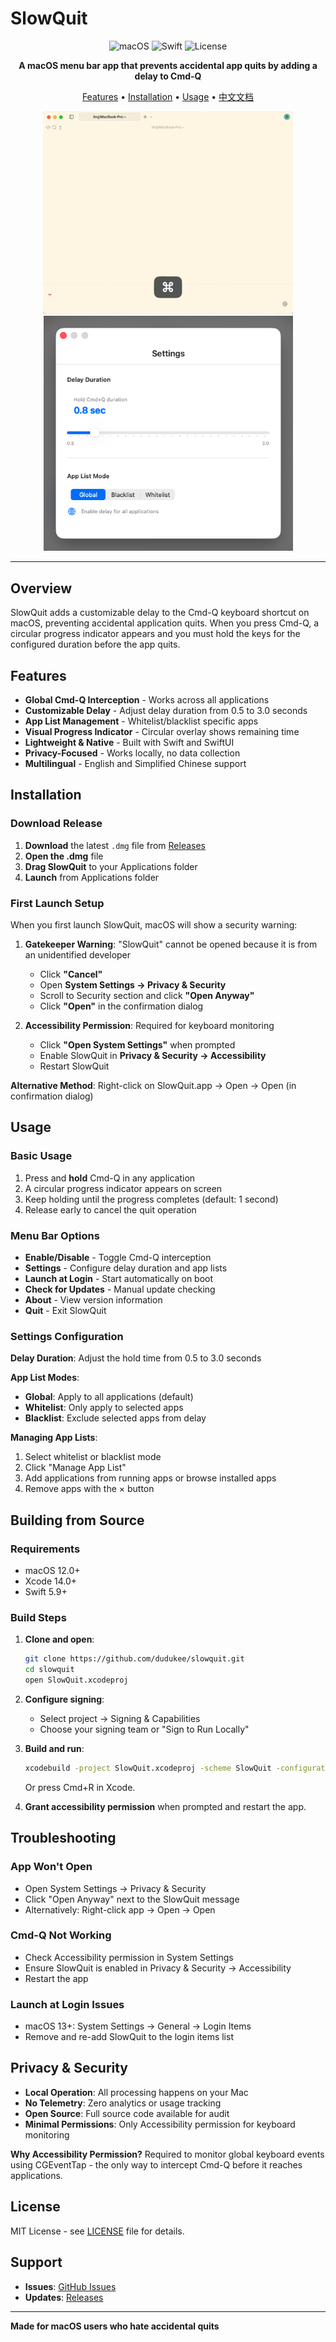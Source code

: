 # SlowQuit

<div align="center">

![macOS](https://img.shields.io/badge/macOS-12.0+-blue.svg)
![Swift](https://img.shields.io/badge/Swift-5.9+-orange.svg)
![License](https://img.shields.io/badge/License-MIT-green.svg)

**A macOS menu bar app that prevents accidental app quits by adding a delay to Cmd-Q**

[Features](#features) • [Installation](#installation) • [Usage](#usage) • [中文文档](README_CN.md)

<img src="img/cmdq.gif" alt="press cmd+q" style="zoom:50%;" />

<img src="img/setting.png" alt="setting" style="zoom:75%;" />



</div>

---

## Overview

SlowQuit adds a customizable delay to the Cmd-Q keyboard shortcut on macOS, preventing accidental application quits. When you press Cmd-Q, a circular progress indicator appears and you must hold the keys for the configured duration before the app quits.

## Features

- **Global Cmd-Q Interception** - Works across all applications
- **Customizable Delay** - Adjust delay duration from 0.5 to 3.0 seconds
- **App List Management** - Whitelist/blacklist specific apps
- **Visual Progress Indicator** - Circular overlay shows remaining time
- **Lightweight & Native** - Built with Swift and SwiftUI
- **Privacy-Focused** - Works locally, no data collection
- **Multilingual** - English and Simplified Chinese support

## Installation

### Download Release

1. **Download** the latest `.dmg` file from [Releases](https://github.com/dudukee/SlowQuit/releases)
2. **Open the .dmg** file
3. **Drag SlowQuit** to your Applications folder
4. **Launch** from Applications folder

### First Launch Setup

When you first launch SlowQuit, macOS will show a security warning:

1. **Gatekeeper Warning**: "SlowQuit" cannot be opened because it is from an unidentified developer
   - Click **"Cancel"**
   - Open **System Settings → Privacy & Security**
   - Scroll to Security section and click **"Open Anyway"**
   - Click **"Open"** in the confirmation dialog

2. **Accessibility Permission**: Required for keyboard monitoring
   - Click **"Open System Settings"** when prompted
   - Enable SlowQuit in **Privacy & Security → Accessibility**
   - Restart SlowQuit

**Alternative Method**: Right-click on SlowQuit.app → Open → Open (in confirmation dialog)

## Usage

### Basic Usage

1. Press and **hold** Cmd-Q in any application
2. A circular progress indicator appears on screen
3. Keep holding until the progress completes (default: 1 second)
4. Release early to cancel the quit operation

### Menu Bar Options

- **Enable/Disable** - Toggle Cmd-Q interception
- **Settings** - Configure delay duration and app lists
- **Launch at Login** - Start automatically on boot
- **Check for Updates** - Manual update checking
- **About** - View version information
- **Quit** - Exit SlowQuit

### Settings Configuration

**Delay Duration**: Adjust the hold time from 0.5 to 3.0 seconds

**App List Modes**:
- **Global**: Apply to all applications (default)
- **Whitelist**: Only apply to selected apps
- **Blacklist**: Exclude selected apps from delay

**Managing App Lists**:
1. Select whitelist or blacklist mode
2. Click "Manage App List"
3. Add applications from running apps or browse installed apps
4. Remove apps with the × button

## Building from Source

### Requirements
- macOS 12.0+
- Xcode 14.0+
- Swift 5.9+

### Build Steps

1. **Clone and open**:
   ```bash
   git clone https://github.com/dudukee/slowquit.git
   cd slowquit
   open SlowQuit.xcodeproj
   ```

2. **Configure signing**:
   - Select project → Signing & Capabilities
   - Choose your signing team or "Sign to Run Locally"

3. **Build and run**:
   ```bash
   xcodebuild -project SlowQuit.xcodeproj -scheme SlowQuit -configuration Release build
   ```
   Or press Cmd+R in Xcode.

4. **Grant accessibility permission** when prompted and restart the app.

## Troubleshooting

### App Won't Open
- Open System Settings → Privacy & Security
- Click "Open Anyway" next to the SlowQuit message
- Alternatively: Right-click app → Open → Open

### Cmd-Q Not Working
- Check Accessibility permission in System Settings
- Ensure SlowQuit is enabled in Privacy & Security → Accessibility
- Restart the app

### Launch at Login Issues
- macOS 13+: System Settings → General → Login Items
- Remove and re-add SlowQuit to the login items list

## Privacy & Security

- **Local Operation**: All processing happens on your Mac
- **No Telemetry**: Zero analytics or usage tracking
- **Open Source**: Full source code available for audit
- **Minimal Permissions**: Only Accessibility permission for keyboard monitoring

**Why Accessibility Permission?**
Required to monitor global keyboard events using CGEventTap - the only way to intercept Cmd-Q before it reaches applications.

## License

MIT License - see [LICENSE](LICENSE) file for details.

## Support

- **Issues**: [GitHub Issues](https://github.com/dudukee/SlowQuit/issues)
- **Updates**: [Releases](https://github.com/dudukee/SlowQuit/releases)

---

**Made for macOS users who hate accidental quits**